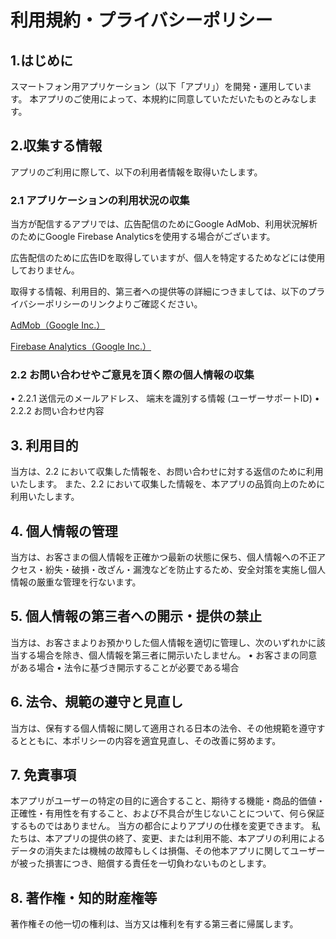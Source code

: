 # 利用規約・プライバシーポリシー

## 1.はじめに
スマートフォン用アプリケーション（以下「アプリ」）を開発・運用しています。
本アプリのご使用によって、本規約に同意していただいたものとみなします。

## 2.収集する情報
アプリのご利用に際して、以下の利用者情報を取得いたします。

### 2.1 アプリケーションの利用状況の収集
当方が配信するアプリでは、広告配信のためにGoogle AdMob、利用状況解析のためにGoogle Firebase Analyticsを使用する場合がございます。

広告配信のために広告IDを取得していますが、個人を特定するためなどには使用しておりません。

取得する情報、利用目的、第三者への提供等の詳細につきましては、以下のプライバシーポリシーのリンクよりご確認ください。

[AdMob（Google Inc.）](https://policies.google.com/technologies/ads?hl=ja)

[Firebase Analytics（Google Inc.）](https://policies.google.com/privacy?hl=ja%EF%BB%BF)

### 2.2 お問い合わせやご意見を頂く際の個人情報の収集
• 2.2.1 送信元のメールアドレス、 端末を識別する情報 (ユーザーサポートID)
• 2.2.2 お問い合わせ内容

## 3. 利用目的
当方は、2.2 において収集した情報を、お問い合わせに対する返信のために利用いたします。
また、2.2 において収集した情報を、本アプリの品質向上のために利用いたします。

## 4. 個人情報の管理
当方は、お客さまの個人情報を正確かつ最新の状態に保ち、個人情報への不正アクセス・紛失・破損・改ざん・漏洩などを防止するため、安全対策を実施し個人情報の厳重な管理を行ないます。

## 5. 個人情報の第三者への開示・提供の禁止
当方は、お客さまよりお預かりした個人情報を適切に管理し、次のいずれかに該当する場合を除き、個人情報を第三者に開示いたしません。
• お客さまの同意がある場合
• 法令に基づき開示することが必要である場合

## 6. 法令、規範の遵守と見直し
当方は、保有する個人情報に関して適用される日本の法令、その他規範を遵守するとともに、本ポリシーの内容を適宜見直し、その改善に努めます。

## 7. 免責事項
本アプリがユーザーの特定の目的に適合すること、期待する機能・商品的価値・正確性・有用性を有すること、および不具合が生じないことについて、何ら保証するものではありません。
当方の都合によりアプリの仕様を変更できます。
私たちは、本アプリの提供の終了、変更、または利用不能、本アプリの利用によるデータの消失または機械の故障もしくは損傷、その他本アプリに関してユーザーが被った損害につき、賠償する責任を一切負わないものとします。

## 8. 著作権・知的財産権等
著作権その他一切の権利は、当方又は権利を有する第三者に帰属します。
